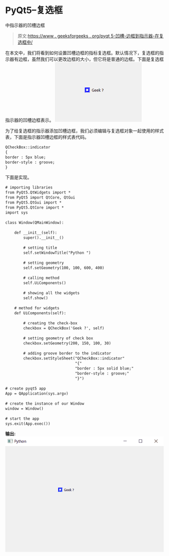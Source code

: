 # PyQt5–复选框

中指示器的凹槽边框

> 原文:[https://www . geeksforgeeks . org/pyqt 5-凹槽-边框到指示器-在复选框中/](https://www.geeksforgeeks.org/pyqt5-groove-border-to-indicator-in-check-box/)

在本文中，我们将看到如何设置凹槽边框的指标复选框。默认情况下，复选框的指示器有边框，虽然我们可以更改边框的大小，但它将是普通的边框。下面是复选框指示器的凹槽边框表示。
![](img/eb6ab6905c104e252d01e11fc4084e81.png)

为了给复选框的指示器添加凹槽边框，我们必须编辑与复选框对象一起使用的样式表，下面是指示器凹槽边框的样式表代码。

```
QCheckBox::indicator
{
border : 5px blue;
border-style : groove;
}

```

下面是实现。

```
# importing libraries
from PyQt5.QtWidgets import * 
from PyQt5 import QtCore, QtGui
from PyQt5.QtGui import * 
from PyQt5.QtCore import * 
import sys

class Window(QMainWindow):

    def __init__(self):
        super().__init__()

        # setting title
        self.setWindowTitle("Python ")

        # setting geometry
        self.setGeometry(100, 100, 600, 400)

        # calling method
        self.UiComponents()

        # showing all the widgets
        self.show()

    # method for widgets
    def UiComponents(self):

        # creating the check-box
        checkbox = QCheckBox('Geek ?', self)

        # setting geometry of check box
        checkbox.setGeometry(200, 150, 100, 30)

        # adding groove border to the indicator
        checkbox.setStyleSheet("QCheckBox::indicator"
                               "{"
                               "border : 5px solid blue;"
                               "border-style : groove;"
                               "}")

# create pyqt5 app
App = QApplication(sys.argv)

# create the instance of our Window
window = Window()

# start the app
sys.exit(App.exec())
```

**输出:**
![](img/b6bcfb2a9109270f490d68cd09ca5ef4.png)